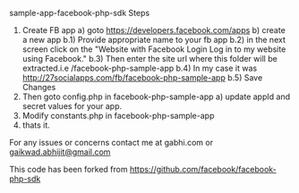 sample-app-facebook-php-sdk
Steps

1) Create FB app 
    a) goto https://developers.facebook.com/apps 
    b) create a new app b.1) Provide appropriate name to your fb app 
        b.2) in the next screen click on the "Website with Facebook Login Log in to my website using Facebook." 
        b.3) Then enter the site url where this folder will be extracted.i.e /facebook-php-sample-app 
        b.4) In my case it was http://27socialapps.com/fb/facebook-php-sample-app 
        b.5) Save Changes 
2) Then goto config.php in facebook-php-sample-app 
    a) update appId and secret values for your app. 
3) Modify constants.php in facebook-php-sample-app 
4) thats it.

For any issues or concerns contact me at gabhi.com or gaikwad.abhijit@gmail.com

This code has been forked from https://github.com/facebook/facebook-php-sdk